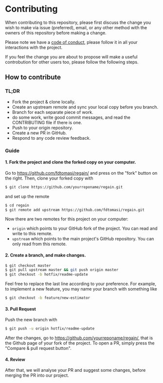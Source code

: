 # Contributing

When contributing to this repository, please first discuss the change you wish to make via issue (preferred),
email, or any other method with the owners of this repository before making a change. 

Please note we have a [code of conduct](https://github.com/fdtomasi/regain/blob/master/CODE_OF_CONDUCT.md),
please follow it in all your interactions with the project.

If you feel the change you are about to propose will make a useful controbution for other users too, please follow the following steps.

## How to contribute

### TL;DR
- Fork the project & clone locally.
- Create an upstream remote and sync your local copy before you branch.
- Branch for each separate piece of work.
- do some work, write good commit messages, and read the CONTRIBUTING file if there is one.
- Push to your origin repository.
- Create a new PR in GitHub.
- Respond to any code review feedback.

### Guide
#### 1. Fork the project and clone the forked copy on your computer.

Go to https://github.com/fdtomasi/regain/ and press on the "fork" button on the right.
Then, clone your forked copy with
```bash
$ git clone https://github.com/yourreponame/regain.git
```
and set up the remote
```bash
$ cd regain
$ git remote add upstream https://github.com/fdtomasi/regain.git
```
Now there are two remotes for this project on your computer:

- `origin` which points to your GitHub fork of the project. You can read and write to this remote.
- `upstream` which points to the main project's GitHub repository. You can only read from this remote.

#### 2. Create a branch, and make changes.
```bash
$ git checkout master
$ git pull upstream master && git push origin master
$ git checkout -b hotfix/readme-update
```
Feel free to replace the last line according to your preference. For example, to implement a new feature,
you may name your branch with something like
```bash
$ git checkout -b feature/new-estimator
```
#### 3. Pull Request
Push the new branch with
```bash
$ git push -u origin hotfix/readme-update
```
After the changes, go to https://github.com/yourreponame/regain/, that is the Github page of your fork of the project.
To open a PR, simply press the "Compare & pull request button".

#### 4. Review
After that, we will analyse your PR and suggest some changes, before merging the PR into our project.
